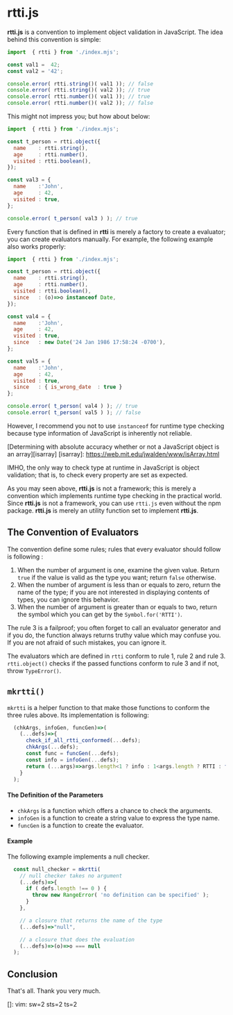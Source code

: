  rtti.js
=====================

**rtti.js** is a convention to implement object validation in JavaScript. The
idea behind this convention is simple:

```javascript
import  { rtti } from './index.mjs';

const val1 =  42;
const val2 = '42';

console.error( rtti.string()( val1 )); // false
console.error( rtti.string()( val2 )); // true
console.error( rtti.number()( val1 )); // true
console.error( rtti.number()( val2 )); // false
```

This might not impress you; but how about below:

```javascript
import  { rtti } from './index.mjs';

const t_person = rtti.object({
  name    : rtti.string(),
  age     : rtti.number(),
  visited : rtti.boolean(),
});

const val3 = {
  name    :'John',
  age     : 42,
  visited : true,
};

console.error( t_person( val3 ) ); // true
```

Every function that is defined in **rtti** is merely a factory to create a
evaluator; you can create evaluators manually. For example, the following
example also works properly:

```javascript
import  { rtti } from './index.mjs';

const t_person = rtti.object({
  name    : rtti.string(),
  age     : rtti.number(),
  visited : rtti.boolean(),
  since   : (o)=>o instanceof Date,
});

const val4 = {
  name    :'John',
  age     : 42,
  visited : true,
  since   : new Date('24 Jan 1986 17:58:24 -0700'),
};

const val5 = {
  name    :'John',
  age     : 42,
  visited : true,
  since   : { is_wrong_date  : true }
};

console.error( t_person( val4 ) ); // true
console.error( t_person( val5 ) ); // false
```

However, I recommend you not to use `instanceof` for runtime type checking
because type information of JavaScript is inherently not reliable.

[Determining with absolute accuracy whether or not a JavaScript object is an array][isarray]
[isarray]: https://web.mit.edu/jwalden/www/isArray.html

IMHO, the only way to check type at runtime in JavaScript is object validation;
that is, to check every property are set as expected.


As you may seen above, **rtti.js** is not a framework; this is merely a
convention which implements runtime type checking in the practical world. Since
**rtti.js** is not a framework, you can use `rtti.js` even without the npm
package. **rtti.js** is merely an utility function set to implement
**rtti.js**.


 The Convention of Evaluators
--------------------------------------------------------------------------------
The convention define some rules; rules that every evaluator should follow is
following :

1. When the number of argument is one, examine the given value. Return `true` if
  the value is valid as the type you want; return `false` otherwise.
2. When the number of argument is less than or equals to zero, return the name
  of the type; if you are not interested in displaying contents of types, you
  can ignore this behavior.
3. When the number of argument is greater than or equals to two, return the symbol
  which you can get by the `Symbol.for('RTTI')`.

The rule 3 is a failproof; you often forget to call an evaluator generator and
if you do, the function always returns truthy value which may confuse you. If
you are not afraid of such mistakes, you can ignore it.

The evaluators which are defined in `rtti`  conform to rule 1, rule 2 and rule 3.
`rtti.object()`  checks if the passed functions conform to rule 3 and if
not, throw `TypeError()`.



 `mkrtti()`
--------------------------------------------------------------------------------
`mkrtti` is a helper function to that make those functions to conform the three
rules above. Its implementation is following:

```javascript
  (chkArgs, infoGen, funcGen)=>(
    (...defs)=>{
      check_if_all_rtti_conformed(...defs);
      chkArgs(...defs);
      const func = funcGen(...defs);
      const info = infoGen(...defs);
      return (...args)=>args.length<1 ? info : 1<args.length ? RTTI : func(args[0]);
    }
  );
```

#### The Definition of the Parameters ####

- `chkArgs` is a function which offers a chance to check the arguments.
- `infoGen` is a function to create a string value to express the type name.
- `funcGen` is a function to create the evaluator.


#### Example ####

The following example implements a null checker.

```javascript
  const null_checker = mkrtti(
    // null checker takes no argument
    (...defs)=>{
      if ( defs.length !== 0 ) {
        throw new RangeError( 'no definition can be specified' );
      }
    }, 

    // a closure that returns the name of the type
    (...defs)=>"null",

    // a closure that does the evaluation
    (...defs)=>(o)=>o === null 
  );
```




 Conclusion
--------------------------------------------------------------------------------
That's all. Thank you very much.


[]: vim: sw=2 sts=2 ts=2
